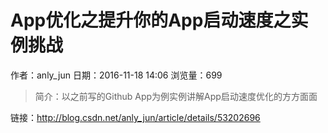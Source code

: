 # App优化之提升你的App启动速度之实例挑战
作者：anly_jun
日期：2016-11-18 14:06
浏览量：699
> 简介：以之前写的Github App为例实例讲解App启动速度优化的方方面面

 链接：http://blog.csdn.net/anly_jun/article/details/53202696
